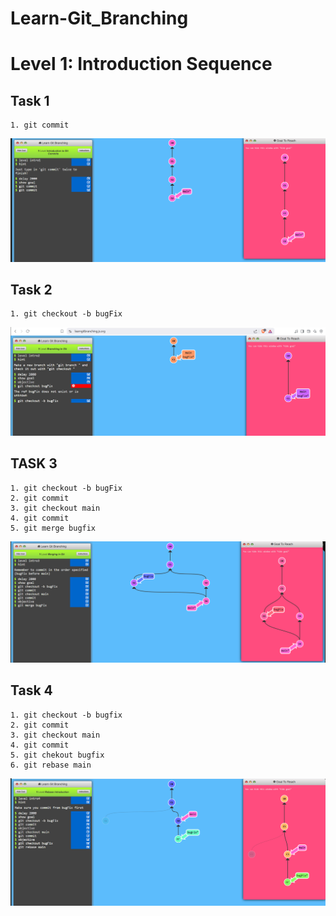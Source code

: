 # Learn-Git_Branching

# Level 1: Introduction Sequence

## Task 1
```
1. git commit
```
![alt text]({89952C7E-212D-46B4-835B-008BA3742CB4}.png)

## Task 2
```
1. git checkout -b bugFix
```
![alt text]({18E780F8-2C83-4DCC-BD54-05CF37B1BB4F}.png)


## TASK 3
```
1. git checkout -b bugFix
2. git commit
3. git checkout main
4. git commit
5. git merge bugfix
```
![alt text]({E3CA5379-281D-4CEB-A5E0-372983BC71B4}.png)

## Task 4
```
1. git checkout -b bugfix
2. git commit
3. git checkout main
4. git commit
5. git chekout bugfix
6. git rebase main
```
![alt text]({C1FCB315-B5D7-4FBF-AB2C-FB2CB092F5C3}.png)




